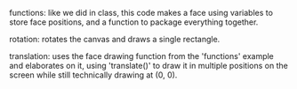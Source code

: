 functions: like we did in class, this code makes a face using variables to store face positions, and a function to package everything together.

rotation: rotates the canvas and draws a single rectangle.

translation: uses the face drawing function from the 'functions' example and elaborates on it, using 'translate()' to draw it in multiple positions on the screen while still technically drawing at (0, 0). 
